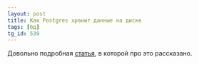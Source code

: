 ```yaml
---
layout: post
title: Как Postgres хранит данные на диске
tags: [бд]
tg_id: 539
---
```

Довольно подробная [статья](https://drew.silcock.dev/blog/how-postgres-stores-data-on-disk/), в которой про это рассказано.
